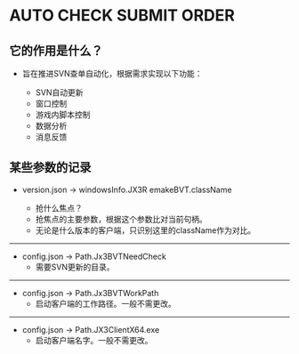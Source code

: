 # AUTO CHECK SUBMIT ORDER

## 它的作用是什么？

- 旨在推进SVN查单自动化，根据需求实现以下功能：

  - SVN自动更新
  - 窗口控制
  - 游戏内脚本控制
  - 数据分析
  - 消息反馈

## 某些参数的记录

- version.json -> windowsInfo.JX3R  emakeBVT.className

  - 抢什么焦点？
  - 抢焦点的主要参数，根据这个参数比对当前句柄。
  - 无论是什么版本的客户端，只识别这里的className作为对比。

****

- config.json -> Path.Jx3BVTNeedCheck
  - 需要SVN更新的目录。  
  
****

- config.json -> Path.Jx3BVTWorkPath
  - 启动客户端的工作路径。一般不需更改。

****

- config.json -> Path.JX3ClientX64.exe
  - 启动客户端名字。一般不需更改。
